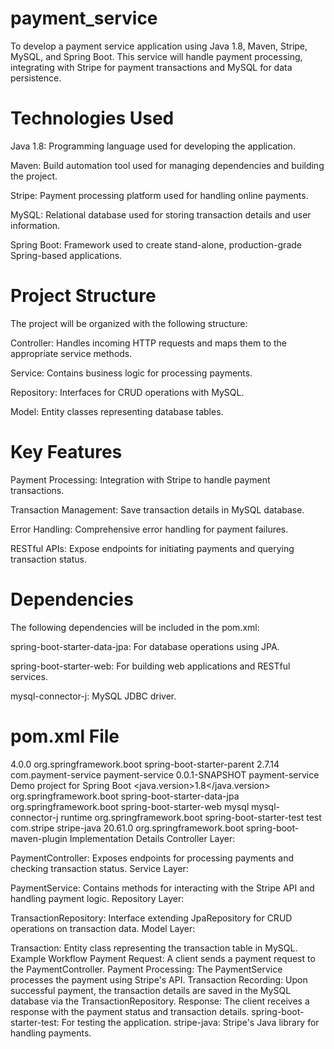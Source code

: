 # payment_service
To develop a payment service application using Java 1.8, Maven, Stripe, MySQL, and Spring Boot. This service will handle payment processing, integrating with Stripe for payment transactions and MySQL for data persistence.

# Technologies Used

Java 1.8: Programming language used for developing the application.

Maven: Build automation tool used for managing dependencies and building the project.

Stripe: Payment processing platform used for handling online payments.

MySQL: Relational database used for storing transaction details and user information.

Spring Boot: Framework used to create stand-alone, production-grade Spring-based applications.


# Project Structure
The project will be organized with the following structure:

Controller: Handles incoming HTTP requests and maps them to the appropriate service methods.

Service: Contains business logic for processing payments.

Repository: Interfaces for CRUD operations with MySQL.

Model: Entity classes representing database tables.

# Key Features
Payment Processing: Integration with Stripe to handle payment transactions.

Transaction Management: Save transaction details in MySQL database.

Error Handling: Comprehensive error handling for payment failures.

RESTful APIs: Expose endpoints for initiating payments and querying transaction status.

# Dependencies

The following dependencies will be included in the pom.xml:

spring-boot-starter-data-jpa: For database operations using JPA.

spring-boot-starter-web: For building web applications and RESTful services.

mysql-connector-j: MySQL JDBC driver.

# pom.xml File

<?xml version="1.0" encoding="UTF-8"?>
<project xmlns="http://maven.apache.org/POM/4.0.0" xmlns:xsi="http://www.w3.org/2001/XMLSchema-instance"
	xsi:schemaLocation="http://maven.apache.org/POM/4.0.0 https://maven.apache.org/xsd/maven-4.0.0.xsd">
	<modelVersion>4.0.0</modelVersion>
	<parent>
		<groupId>org.springframework.boot</groupId>
		<artifactId>spring-boot-starter-parent</artifactId>
		<version>2.7.14</version>
		<relativePath/> <!-- lookup parent from repository -->
	</parent>
	<groupId>com.payment-service</groupId>
	<artifactId>payment-service</artifactId>
	<version>0.0.1-SNAPSHOT</version>
	<name>payment-service</name>
	<description>Demo project for Spring Boot</description>
	<properties>
		<java.version>1.8</java.version>
	</properties>
	<dependencies>
		<dependency>
			<groupId>org.springframework.boot</groupId>
			<artifactId>spring-boot-starter-data-jpa</artifactId>
		</dependency>
		<dependency>
			<groupId>org.springframework.boot</groupId>
			<artifactId>spring-boot-starter-web</artifactId>
		</dependency>
		<dependency>
			<groupId>mysql</groupId>
			<artifactId>mysql-connector-j</artifactId>
			<scope>runtime</scope>
		</dependency>
		<dependency>
			<groupId>org.springframework.boot</groupId>
			<artifactId>spring-boot-starter-test</artifactId>
			<scope>test</scope>
		</dependency>
		<dependency>
			<groupId>com.stripe</groupId>
			<artifactId>stripe-java</artifactId>
			<version>20.61.0</version>
		</dependency>
	</dependencies>
	<build>
		<plugins>
			<plugin>
				<groupId>org.springframework.boot</groupId>
				<artifactId>spring-boot-maven-plugin</artifactId>
			</plugin>
		</plugins>
	</build>
</project>
Implementation Details
Controller Layer:

PaymentController: Exposes endpoints for processing payments and checking transaction status.
Service Layer:

PaymentService: Contains methods for interacting with the Stripe API and handling payment logic.
Repository Layer:

TransactionRepository: Interface extending JpaRepository for CRUD operations on transaction data.
Model Layer:

Transaction: Entity class representing the transaction table in MySQL.
Example Workflow
Payment Request: A client sends a payment request to the PaymentController.
Payment Processing: The PaymentService processes the payment using Stripe's API.
Transaction Recording: Upon successful payment, the transaction details are saved in the MySQL database via the TransactionRepository.
Response: The client receives a response with the payment status and transaction details.
spring-boot-starter-test: For testing the application.
stripe-java: Stripe's Java library for handling payments.
